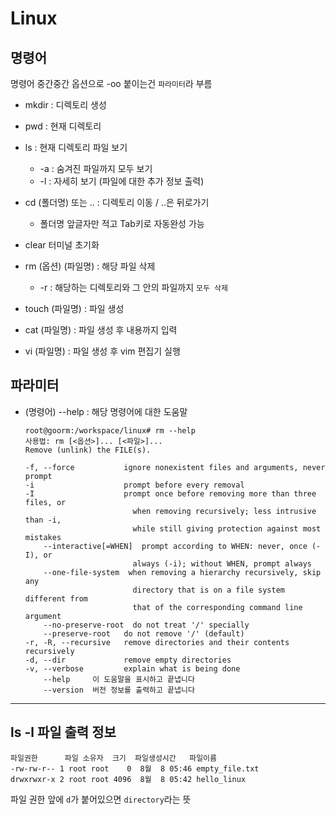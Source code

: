 # **Linux**

## **명령어**
명령어 중간중간 옵션으로 -oo 붙이는건 `파라미터`라 부름

- mkdir : 디렉토리 생성
- pwd : 현재 디렉토리
- ls : 현재 디렉토리 파일 보기
    - -a : 숨겨진 파일까지 모두 보기
    - -l : 자세히 보기 (파일에 대한 추가 정보 출력)
- cd (폴더명) 또는 .. : 디렉토리 이동 / ..은 뒤로가기
    - 폴더명 앞글자만 적고 Tab키로 자동완성 가능

- clear 터미널 초기화

- rm (옵션) (파일명) : 해당 파일 삭제
    - -r : 해당하는 디렉토리와 그 안의 파일까지 `모두 삭제`

- touch (파일명) : 파일 생성
- cat (파일명) : 파일 생성 후 내용까지 입력
- vi (파일명) : 파일 생성 후 vim 편집기 실행

## **파라미터**
- (명령어) --help : 해당 명령어에 대한 도움말
    ```
    root@goorm:/workspace/linux# rm --help
    사용법: rm [<옵션>]... [<파일>]...
    Remove (unlink) the FILE(s).

    -f, --force           ignore nonexistent files and arguments, never prompt
    -i                    prompt before every removal
    -I                    prompt once before removing more than three files, or
                            when removing recursively; less intrusive than -i,
                            while still giving protection against most mistakes
        --interactive[=WHEN]  prompt according to WHEN: never, once (-I), or
                            always (-i); without WHEN, prompt always
        --one-file-system  when removing a hierarchy recursively, skip any
                            directory that is on a file system different from
                            that of the corresponding command line argument
        --no-preserve-root  do not treat '/' specially
        --preserve-root   do not remove '/' (default)
    -r, -R, --recursive   remove directories and their contents recursively
    -d, --dir             remove empty directories
    -v, --verbose         explain what is being done
        --help     이 도움말을 표시하고 끝냅니다
        --version  버전 정보를 출력하고 끝냅니다
    ```



___

## **ls -l 파일 출력 정보**
```
파일권한      파일 소유자  크기  파일생성시간   파일이름
-rw-rw-r-- 1 root root    0  8월  8 05:46 empty_file.txt
drwxrwxr-x 2 root root 4096  8월  8 05:42 hello_linux
```
파일 권한 앞에 `d`가 붙어있으면 `directory`라는 뜻



